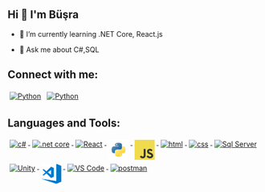 ## Hi 👋 I'm Büşra


+ 🌱 I’m currently learning .NET Core, React.js

+ 💬 Ask me about C#,SQL

## Connect with me:


 <a href="https://www.linkedin.com/in/busranurguner/" target="_blank" rel="noopener noreferrer"> <img src="https://cdn.jsdelivr.net/npm/simple-icons@v3/icons/linkedin.svg" alt="Python" height="40" style="vertical-align:top; margin:4px"></a> 
 <a href="https://www.hackerrank.com/busranurguner"> <img src="https://cdn4.iconfinder.com/data/icons/logos-and-brands-1/512/160_Hackerrank_logo_logos-512.png" alt="Python" height="40" style="vertical-align:top; margin:4px"></a>
</p>



## Languages and Tools:
<p align="left">




<a href="https://docs.microsoft.com/tr-tr/dotnet/csharp/" target="_blank" rel="noopener noreferrer">  
<img src="https://camo.githubusercontent.com/8d56e87edf99e89bfc457cd62462e0b7aae19e6b197b1df5c542d474d8d76f81/68747470733a2f2f646576656c6f7065722e6665646f726170726f6a6563742e6f72672f7374617469632f6c6f676f2f6373686172702e706e67" alt="c#" height="40" style="vertical-align:top; margin:4px"> </a>

<a href="https://dotnet.microsoft.com/download" target="_blank" rel="noopener noreferrer">  
<img src="https://upload.wikimedia.org/wikipedia/commons/thumb/e/ee/.NET_Core_Logo.svg/480px-.NET_Core_Logo.svg.png" alt=".net core" height="40" style="vertical-align:top; margin:4px"> </a>

<a href="https://tr.reactjs.org/" target="_blank" rel="noopener noreferrer">  
<img src="https://upload.wikimedia.org/wikipedia/commons/thumb/a/a7/React-icon.svg/1200px-React-icon.svg.png" alt="React" height="40" style="vertical-align:top; margin:4px"> </a>

 <a href="https://www.python.org/" target="_blank" rel="noopener noreferrer">   
<img src="https://raw.githubusercontent.com/github/explore/80688e429a7d4ef2fca1e82350fe8e3517d3494d/topics/python/python.png" alt="Python" height="40" style="vertical-align:top; margin:4px"> </a>

<a href="https://developer.mozilla.org/en-US/docs/Web/JavaScript" target="_blank" rel="noopener noreferrer">  
<img src="https://raw.githubusercontent.com/github/explore/80688e429a7d4ef2fca1e82350fe8e3517d3494d/topics/javascript/javascript.png" alt="Javascript" height="40" style="vertical-align:top; margin:4px"> </a>


<a href="https://www.w3schools.com/html/" target="_blank" rel="noopener noreferrer">  
<img src="https://marco-a-moreno.github.io/marcoamoreno.github.io/imgs/html.png" alt="html" height="40" style="vertical-align:top; margin:4px"> </a>

<a href="https://www.w3schools.com/css/" target="_blank" rel="noopener noreferrer">  
<img src="https://www.pngitem.com/pimgs/m/11-119330_transparent-curly-brackets-png-transparent-css-icon-png.png" alt="css" height="40" style="vertical-align:top; margin:4px"> </a>



<a href="https://www.arduino.cc/" target="_blank" rel="noopener noreferrer">  
<img src="https://cdn.worldvectorlogo.com/logos/arduino-1.svg" alt="Sql Server" height="40" style="vertical-align:top; margin:4px"> </a>

<a href="https://unity.com/" target="_blank" rel="noopener noreferrer">  
<img src="https://cdn.worldvectorlogo.com/logos/unity-technologies-logo.svg" alt="Unity" height="40" style="vertical-align:top; margin:4px"> </a>

<a href="https://code.visualstudio.com//" target="_blank" rel="noopener noreferrer">  
<img src="https://raw.githubusercontent.com/github/explore/80688e429a7d4ef2fca1e82350fe8e3517d3494d/topics/visual-studio-code/visual-studio-code.png" alt="VS" height="40" style="vertical-align:top; margin:4px"> </a>
  
<a href="https://visualstudio.microsoft.com/tr/" target="_blank" rel="noopener noreferrer">  
  <img src="https://upload.wikimedia.org/wikipedia/commons/thumb/5/59/Visual_Studio_Icon_2019.svg/800px-Visual_Studio_Icon_2019.svg.png" alt="VS Code" height="40" style="vertical-align:top; margin:4px"> </a>
  
 <a href="https://www.postman.com/" target="_blank" rel="noopener noreferrer">  
  <img src="https://user-images.githubusercontent.com/2676579/34940598-17cc20f0-f9be-11e7-8c6d-f0190d502d64.png" alt="postman" height="40" style="vertical-align:top; margin:4px"> </a>
 
</p>


<!--
**busranurguner/busranurguner** is a ✨ _special_ ✨ repository because its `README.md` (this file) appears on your GitHub profile.

Here are some ideas to get you started:

- 🔭 I’m currently working on ...
- 🌱 I’m currently learning ...
- 👯 I’m looking to collaborate on ...
- 🤔 I’m looking for help with ...
- 💬 Ask me about ...
- 📫 How to reach me: ...
- 😄 Pronouns: ...
- ⚡ Fun fact: ...
-->
